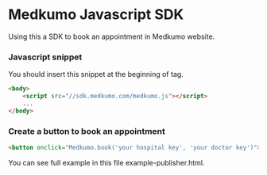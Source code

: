 # Medkumo Javascript SDK

Using this a SDK to book an appointment in Medkumo website.

### Javascript snippet
You should insert this snippet at the beginning of <body> tag.
```html
<body>
    <script src="//sdk.medkumo.com/medkumo.js"></script>
    ...
</body>
```

### Create a button to book an appointment
```html
<button onclick="Medkumo.book('your hospital key', 'your doctor key')">Booking An Appointment</button>
```

You can see full example in this file example-publisher.html.
